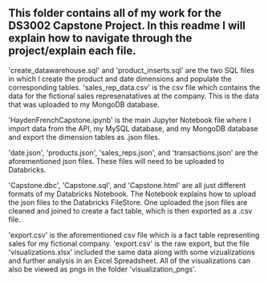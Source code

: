 ## This folder contains all of my work for the DS3002 Capstone Project. In this readme I will explain how to navigate through the project/explain each file.


'create_datawarehouse.sql' and 'product_inserts.sql' are the two SQL files in which I create the product and date dimensions and populate the corresponding tables. 'sales_rep_data.csv' is the csv file which contains the data for the fictional sales represenatatives at the company. This is the data that was uploaded to my MongoDB database.

'HaydenFrenchCapstone.ipynb' is the main Jupyter Notebook file where I import data from the API, my MySQL database, and my MongoDB database and export the dimension tables as .json files.

'date.json', 'products.json', 'sales_reps.json', and 'transactions.json' are the aforementioned json files. These files will need to be uploaded to Databricks.

'Capstone.dbc', 'Capstone.sql', and 'Capstone.html' are all just different formats of my Databricks Notebook. The Notebook explains how to upload the json files to the Databricks FileStore. One uploaded the json files are cleaned and joined to create a fact table, which is then exported as a .csv file.

'export.csv' is the aforementioned csv file which is a fact table representing sales for my fictional company. 'export.csv' is the raw export, but the file 'visualizations.xlsx' included the same data along with some vizualizations and further analysis in an Excel Spreadsheet. All of the visualizations can also be viewed as pngs in the folder 'visualization_pngs'.
